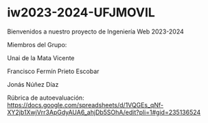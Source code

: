 # iw2023-2024-UFJMOVIL
Bienvenidos a nuestro proyecto de Ingeniería Web 2023-2024

Miembros del Grupo:

Unai de la Mata Vicente

Francisco Fermín Prieto Escobar

Jonás Núñez Díaz

Rúbrica de autoevaluación: https://docs.google.com/spreadsheets/d/1VQGEs_qNf-XY2jb1XwjVrr3ApGdyAUA6_ahjDb5SOhA/edit?pli=1#gid=235136524
